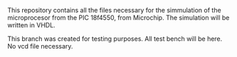 This repository contains all the files necessary for the simmulation of the 
microprocesor from the PIC 18f4550, from Microchip. The simulation will be 
written in VHDL.

This branch was created for testing purposes. All test bench will be here. No vcd file necessary.
